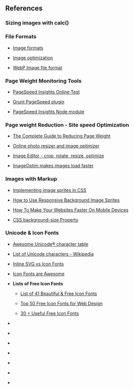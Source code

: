 ## References

### Sizing images with calc()

### File Formats

- [Image formats](https://litmus.com/blog/png-gif-or-jpeg-which-ones-should-you-use-in-email)

- [Image optimization](https://developers.google.com/web/fundamentals/performance/optimizing-content-efficiency/image-optimization)

- [WebP Image file format](https://developers.google.com/speed/webp/?csw=1)


### Page Weight Monitoring Tools

- [PageSpeed Insights Online Test](https://developers.google.com/speed/pagespeed/insights/)

- [Grunt PageSpeed plugin](https://www.npmjs.com/package/grunt-pagespeed)

- [PageSpeed Insights Node module](https://github.com/addyosmani/psi/)


### Page weight Reduction - Site speed Optimization

- [The Complete Guide to Reducing Page Weight](https://www.sitepoint.com/complete-guide-reducing-page-weight/)

- [Online photo resizer and image optimizer ](http://compressimage.toolur.com/)

- [Image Editor - crop, rotate, resize, optimize ](http://resizeimage.net/)

- [ImageOptim makes images load faster](https://imageoptim.com/versions.html)


### Images with Markup

- [Implementing image sprites in CSS](https://developer.mozilla.org/en-US/docs/Web/CSS/CSS_Images/Implementing_image_sprites_in_CSS)

- [How to Use Responsive Background Image Sprites](https://pagecrafter.com/responsive-background-image-sprites-css-tutorial/)

- [How To Make Your Websites Faster On Mobile Devices](https://www.smashingmagazine.com/2013/04/build-fast-loading-mobile-website/)

- [CSS background-size Property](https://www.w3schools.com/cssref/css3_pr_background-size.asp)


### Unicode & Icon Fonts

- [Awesome Unicode® character table](https://unicode-table.com/en/)

- [List of Unicode characters - Wikipedia](https://en.wikipedia.org/wiki/List_of_Unicode_characters)

- [Inline SVG vs Icon Fonts](https://css-tricks.com/icon-fonts-vs-svg/)

- [Icon Fonts are Awesome](https://css-tricks.com/examples/IconFont/)

- **Lists of Free Icon Fonts** 
    - [List of 41 Beautiful & Free Icon Fonts](https://css-tricks.com/examples/IconFont/)

    - [Top 50 Free Icon Fonts for Web Design](https://speckyboy.com/free-icon-fonts/)

    - [30 + Useful Free Icon Fonts](https://cssauthor.com/free-icon-fonts/)



- []()

- []()

- []()

- []()

- []()

- []()

- []()
